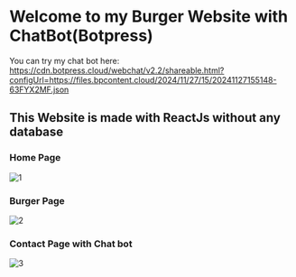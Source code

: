 # Welcome to my Burger Website with ChatBot(Botpress)

You can try my chat bot here: https://cdn.botpress.cloud/webchat/v2.2/shareable.html?configUrl=https://files.bpcontent.cloud/2024/11/27/15/20241127155148-63FYX2MF.json

## This Website is made with ReactJs without any database

### Home Page

![1](https://github.com/user-attachments/assets/94928e83-58dc-4782-8517-61cb700f5631)

### Burger Page

![2](https://github.com/user-attachments/assets/a9281aec-1837-4a5e-8fbc-de8253056fae)


### Contact Page with Chat bot

![3](https://github.com/user-attachments/assets/c6e13906-0f22-4215-8692-290e033cc576)
